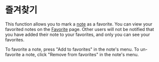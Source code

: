 # 즐겨찾기

This function allows you to mark a [note](./note) as a favorite.
You can view your favorited notes on the [Favorite](./my/favorites) page.
Other users will not be notified that you have added their note to your favorites, and only you can see your favorites.

To favorite a note, press "Add to favorites" in the note's menu. To un-favorite a note, click "Remove from favorites" in the note's menu.
